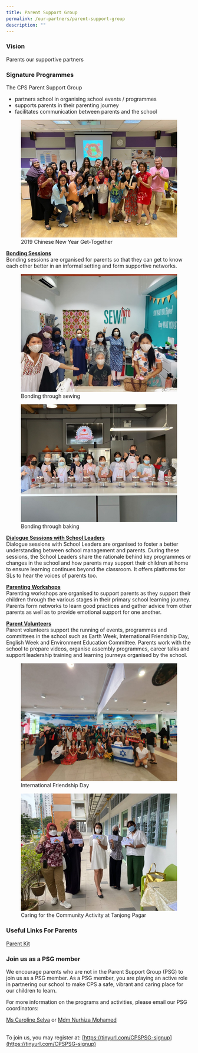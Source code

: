 ```yaml
---
title: Parent Support Group
permalink: /our-partners/parent-support-group
description: ""
---
```

### Vision
Parents our supportive partners

### Signature Programmes
The CPS Parent Support Group
* partners school in organising school events / programmes
* supports parents in their parenting journey
* facilitates communication between parents and the school

<figure>  
<img src="/images/psg1.jpeg">  
<figcaption> 2019 Chinese New Year Get-Together </figcaption>  
</figure>

<u><strong> Bonding Sessions </strong></u><br>
Bonding sessions are organised for parents so that they can get to know each other better in an informal setting and form supportive networks.

<figure>  
<img src="/images/psg2.jpeg">  
<figcaption> Bonding through sewing </figcaption>  
</figure>

<figure>  
<img src="/images/psg3.jpeg">  
<figcaption> Bonding through baking </figcaption>  
</figure>

<u><strong> Dialogue Sessions with School Leaders </strong></u><br>
Dialogue sessions with School Leaders are organised to foster a better understanding between school management and parents. During these sessions, the School Leaders share the rationale behind key programmes or changes in the school and how parents may support their children at home to ensure learning continues beyond the classroom. It offers platforms for SLs to hear the voices of parents too.

<u><strong> Parenting Workshops </strong></u><br>
Parenting workshops are organised to support parents as they support their children through the various stages in their primary school learning journey. Parents form networks to learn good practices and gather advice from other parents as well as to provide emotional support for one another.

<u><strong> Parent Volunteers </strong></u><br>
Parent volunteers support the running of events, programmes and committees in the school such as Earth Week, International Friendship Day, English Week and Environment Education Committee. Parents work with the school to prepare videos, organise assembly programmes, career talks and support leadership training and learning journeys organised by the school.

<figure>  
<img src="/images/psg4.jpeg">  
<figcaption> International Friendship Day </figcaption>  
</figure>

<figure>  
<img src="/images/psg5.jpeg">  
<figcaption> Caring for the Community Activity at Tanjong Pagar </figcaption>  
</figure>

### Useful Links For Parents
[Parent Kit](https://www.moe.gov.sg/parentkit)[](https://www.moe.gov.sg/parentkit)

### Join us as a PSG member
We encourage parents who are not in the Parent Support Group (PSG) to join us as a PSG member. As a PSG member, you are playing an active role in partnering our school to make CPS a safe, vibrant and caring place for our children to learn.

For more information on the programs and activities, please email our PSG coordinators: 

[Ms Caroline Selva](https://form.gov.sg/#!/5dc12b9f1b03c20019122fac) or [Mdm Nurhiza Mohamed](https://form.gov.sg/#!/5dc124691b03c20019122cb2)  
[  
](https://form.gov.sg/#!/5dc124691b03c20019122cb2)

To join us, you may register at: [https://tinyurl.com/CPSPSG-signup](https://tinyurl.com/CPSPSG-signup)